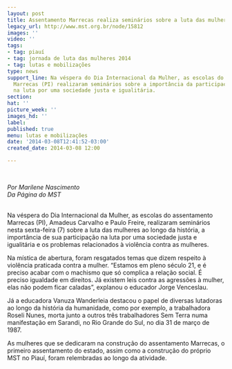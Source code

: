 ```yaml
---
layout: post
title: Assentamento Marrecas realiza seminários sobre a luta das mulheres
legacy_url: http://www.mst.org.br/node/15812
images: ''
video: ''
tags:
- tag: piauí
- tag: jornada de luta das mulheres 2014
- tag: lutas e mobilizações
type: news
support_line: Na véspera do Dia Internacional da Mulher, as escolas do assentamento
  Marrecas (PI) realizaram seminários sobre a importância da participação das mulheres
  na luta por uma sociedade justa e igualitária.
section: 
hat: ''
picture_week: ''
images_hd: ''
label: 
published: true
menu: lutas e mobilizações
date: '2014-03-08T12:41:52-03:00'
created_date: 2014-03-08 12:00

---
```

<p><style type="text/css">p { margin-bottom: 0.21cm; }</style></p><p style="margin-bottom: 0cm;">&nbsp;</p><p style="margin-bottom: 0cm;"><em>Por Marilene Nascimento  <br>Da Página do MST</em></p> <p style="margin-bottom: 0cm;"><br>Na véspera do Dia Internacional da Mulher, as escolas do assentamento Marrecas (PI), Amadeus Carvalho e Paulo Freire, realizaram seminários nesta sexta-feira (7) sobre a luta das mulheres ao longo da história, a importância de sua participação na luta por uma sociedade justa e igualitária e os problemas relacionados à violência contra as mulheres.</p> <p style="margin-bottom: 0cm;">Na mística de abertura, foram resgatados temas que dizem respeito à violência praticada contra a mulher. “Estamos em pleno século 21, e é preciso acabar com o machismo que só complica a relação social. É preciso igualdade em direitos. Já existem leis contra as agressões à mulher, elas não podem ficar caladas”, explanou o educador Jorge Venceslau.</p> <p style="margin-bottom: 0cm;">Já a educadora Vanuza Wanderleia destacou o papel de diversas lutadoras  ao longo da história da humanidade, como por exemplo, a trabalhadora Roseli Nunes, morta junto a outros três trabalhadores Sem Terra numa manifestação em Sarandi, no Rio Grande do Sul, no dia 31 de março de 1987.</p> <p style="margin-bottom: 0cm;">As mulheres que se dedicaram na construção do assentamento Marrecas, o primeiro assentamento do estado, assim como a construção do próprio MST no Piauí, foram relembradas ao longo da atividade.</p><p style="margin-bottom: 0cm;">&nbsp;</p>
